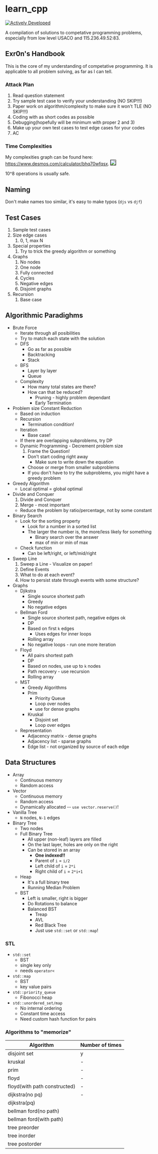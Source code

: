 # learn_cpp

[![Actively Developed](https://img.shields.io/badge/Maintenance%20Level-Actively%20Developed-brightgreen.svg)](https://gist.github.com/cheerfulstoic/d107229326a01ff0f333a1d3476e068d)

A compilation of solutions to competative programming problems, especially from low level USACO and 115.236.49.52:83.

## Exr0n's Handbook

This is the core of my understanding of competative programming. It is applicable to all problem solving, as far as I can tell.

### Attack Plan

1. Read question statement
1. Try sample test case to verify your understanding (NO SKIP!!!)
1. Paper work on algorithm/complexity to make sure it won't TLE (NO SKIP!!!)
1. Coding with as short codes as possible
1. Debugging(hopefully will be minimum with proper 2 and 3)
1. Make up your own test cases to test edge cases for your codes
1. AC

### Time Complexities

My complexities graph can be found here: <https://www.desmos.com/calculator/bhq70wfqsx>.
<img src="./notes/random_intuitions/time_complexity.png" style="border: 1px solid black;">

10^8 operations is usually safe.

## Naming

Don't make names too similar, it's easy to make typos (`djs` vs `djf`)

## Test Cases

1. Sample test cases
2. Size edge cases
   1. 0, 1, max N
3. Special properties
   1. Try to trick the greedy algorithm or something
4. Graphs
   1. No nodes
   2. One node
   3. Fully connected
   4. Cycles
   5. Negative edges
   6. Disjoint graphs
5. Recursion
   1. Base case

## Algorithmic Paradighms

- Brute Force
    - Iterate through all posibilities
    - Try to match each state with the solution
    - DFS
        - Go as far as possible
        - Backtracking
        - Stack
    - BFS
        - Layer by layer
        - Queue
    - Complexity
        - How many total states are there?
        - How can that be reduced?
            - Pruning - highly problem dependant
            - Early Termination
- Problem size Constant Reduction
    - Based on induction
    - Recursion
        - Termination condition!
    - Iteration
        - Base case!
    - If there are overlapping subproblems, try DP
    - Dynamic Programming - Decrement problem size
        1. Frame the Question!
        - Don't start coding right away
            - Make sure to write down the equation
        - Choose or merge from smaller subproblems
        - If you don't have to try the subproblems, you might have a greedy problem
- Greedy Algorithm
    - Local optimal = global optimal
- Divide and Conquer
    1. Divide and Conquer
    1. Merge - most important
    - Reduce the problem by ratio/percentage, not by some constant
- Binary Search
    - Look for the sorting property
        - Look for a number in a sorted list
        - The larger the number is, the more/less likely for something
            - Binary search over the answer
            - max of min or min of max
    - Check function
        - Can be left/right, or left/mid/right
- Sweep Line
    1. Sweep a Line - Visualize on paper!
    1. Define Events
    1. What to do at each event?
    1. How to persist state through events with some structure?
- Graphs
    - Djikstra
        - Single source shortest path
        - Greedy
        - No negative edges
    - Bellman Ford
        - Single source shortest path, negative edges ok
        - DP
        - Based on first `k` edges
            - Uses edges for inner loops
        - Rolling array
        - No negative loops - run one more iteration
    - Floyd
        - All pairs shortest path
        - DP
        - Based on nodes, use up to `k` nodes
        - Path recovery - use recursion
        - Rolling array
    - MST
        - Greedy Algorithms
        - Prim
            - Priority Queue
            - Loop over nodes
            - use for dense graphs
        - Kruskal
            - Disjoint set
            - Loop over edges
    - Representation
        - Adjacency matrix - dense graphs
        - Adjacency list - sparse graphs
        - Edge list - not organized by source of each edge

## Data Structures
- Array
    - Continuous memory
    - Random access
- Vector
    - Continuous memory
    - Random access
    - Dynamically allocated -- `use vector.reserve()`!
- Vanilla Tree
    - `N` nodes, `N-1` edges
- Binary Tree
    - Two nodes
    - Full Binary Tree
        - All upper (non-leaf) layers are filled
        - On the last layer, holes are only on the right
        - Can be stored in an array
            - **One indexed!!**
            - Parent of `i` = `i/2`
            - Left child of `i` = `2*i`
            - Right child of `i` = `2*i+1`
    - Heap
        - It's a full binary tree
        - Running Median Problem
    - BST
        - Left is smaller, right is bigger
        - Do Rotations to balance
        - Balanced BST
            - Treap
            - AVL
            - Red Black Tree
            - Just use `std::set` or `std::map`!
### STL
- `std::set`
    - BST
    - single key only
    - needs `operator<`
- `std::map`
    - BST
    - key value pairs
- `std::priority_queue`
    - Fibonocci heap
- `std::unordered_set/map`
    - No internal ordering
    - Constant time access
    - Need custom hash function for pairs

### Algorithms to "memorize"
| Algorithm | Number of times |
|-----------|-----------------|
disjoint set 					| y
kruskal 						| -
prim 							| -
floyd 							| -
floyd(with path constructed) 	| -
dijkstra(no pq) 				| -
dijkstra(pq) 					| 
bellman ford(no path) 			| 
bellman ford(with path) 		| 
tree preorder 					| 
tree inorder 					| 
tree postorder 					| 

